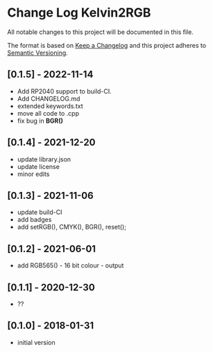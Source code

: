 # Change Log Kelvin2RGB

All notable changes to this project will be documented in this file.

The format is based on [Keep a Changelog](http://keepachangelog.com/)
and this project adheres to [Semantic Versioning](http://semver.org/).


## [0.1.5] - 2022-11-14
- Add RP2040 support to build-CI.
- Add CHANGELOG.md
- extended keywords.txt
- move all code to .cpp
- fix bug in **BGR()**


## [0.1.4] - 2021-12-20
- update library.json
- update license
- minor edits

## [0.1.3] - 2021-11-06
- update build-CI
- add badges
- add setRGB(), CMYK(), BGR(), reset();

## [0.1.2] - 2021-06-01
- add RGB565() - 16 bit colour - output

## [0.1.1] - 2020-12-30
- ??

## [0.1.0] - 2018-01-31
- initial version


